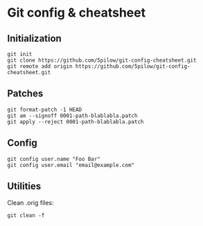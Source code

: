 # Git config & cheatsheet

## Initialization
```
git init
git clone https://github.com/5pilow/git-config-cheatsheet.git
git remote add origin https://github.com/5pilow/git-config-cheatsheet.git
```

## Patches
```
git format-patch -1 HEAD
git am --signoff 0001-path-blablabla.patch
git apply --reject 0001-path-blablabla.patch
```

## Config
```
git config user.name "Foo Bar"
git config user.email "email@example.com"
```

## Utilities
Clean .orig files:
```
git clean -f 
```
